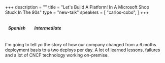 +++
description = ""
title = "Let's Build A Platform! In A Microsoft Shop Stuck In The 90s"
type = "new-talk"
speakers = [
        "carlos-cobo",
]
+++
<p></p>
<i class="fa fa-language fa-lg"></i><h5 style="display: inline-block; margin-left: 10px;">Spanish</h5>
<i class="fa fa-bar-chart fa-lg" style="margin-left: 15px;"></i><h5 style="display: inline-block; margin-left: 10px;">Intermediate</h5>
<p></p>
I'm going to tell yo the story of how our company changed from a 6 moths deployment basis to a two deploys per day. A lot of learned lessons, failures and a lot of CNCF technology working on-premise.